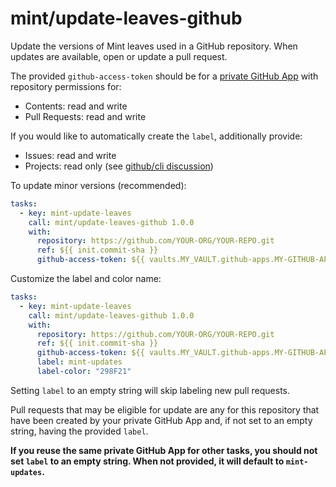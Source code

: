 # mint/update-leaves-github

Update the versions of Mint leaves used in a GitHub repository.
When updates are available, open or update a pull request.

The provided `github-access-token` should be for a
[private GitHub App](https://www.rwx.com/docs/mint/guides/github-automation)
with repository permissions for:

- Contents: read and write
- Pull Requests: read and write

If you would like to automatically create the `label`, additionally provide:

- Issues: read and write
- Projects: read only (see [github/cli discussion](https://github.com/cli/cli/discussions/5307))

To update minor versions (recommended):

```yaml
tasks:
  - key: mint-update-leaves
    call: mint/update-leaves-github 1.0.0
    with:
      repository: https://github.com/YOUR-ORG/YOUR-REPO.git
      ref: ${{ init.commit-sha }}
      github-access-token: ${{ vaults.MY_VAULT.github-apps.MY-GITHUB-APP.token }}
```

Customize the label and color name:

```yaml
tasks:
  - key: mint-update-leaves
    call: mint/update-leaves-github 1.0.0
    with:
      repository: https://github.com/YOUR-ORG/YOUR-REPO.git
      ref: ${{ init.commit-sha }}
      github-access-token: ${{ vaults.MY_VAULT.github-apps.MY-GITHUB-APP.token }}
      label: mint-updates
      label-color: "298F21"
```

Setting `label` to an empty string will skip labeling new pull requests.

Pull requests that may be eligible for update are any for this repository
that have been created by your private GitHub App and, if not set to an empty
string, having the provided `label`.

**If you reuse the same private GitHub App for other tasks, you should not set
`label` to an empty string. When not provided, it will default to `mint-updates`.**
